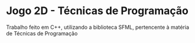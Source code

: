 # Jogo 2D - Técnicas de Programação
Trabalho feito em C++, utilizando a biblioteca SFML, pertencente à matéria de Técnicas de Programação
